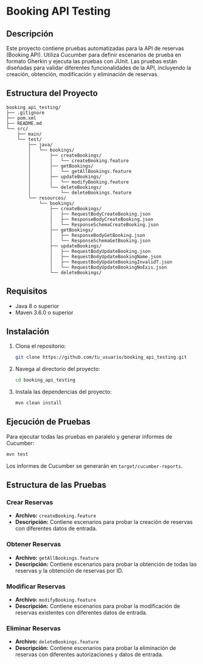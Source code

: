 # Booking API Testing

## Descripción

Este proyecto contiene pruebas automatizadas para la API de reservas (Booking API). Utiliza Cucumber para definir escenarios de prueba en formato Gherkin y ejecuta las pruebas con JUnit. Las pruebas están diseñadas para validar diferentes funcionalidades de la API, incluyendo la creación, obtención, modificación y eliminación de reservas.

## Estructura del Proyecto

```
booking_api_testing/
├── .gitignore
├── pom.xml
├── README.md
└── src/
    ├── main/
    └── test/
        ├── java/
        │   └── bookings/
        │       ├── createBookings/
        │       │   └── createBooking.feature
        │       ├── getBookings/
        │       │   └── getAllBookings.feature
        │       ├── updateBookings/
        │       │   └── modifyBooking.feature
        │       └── deleteBookings/
        │           └── deleteBookings.feature
        └── resources/
            └── bookings/
                ├── createBookings/
                │   ├── RequestBodyCreateBooking.json
                │   ├── ResponseBodyCreateBooking.json
                │   └── ResponseSchemaCreateBooking.json
                ├── getBookings/
                │   ├── ResponseBodyGetBooking.json
                │   └── ResponseSchemaGetBooking.json
                ├── updateBookings/
                │   ├── RequestBodyUpdateBooking.json
                │   ├── RequestBodyUpdateBookingName.json
                │   ├── RequestBodyUpdateBookingInvalidT.json
                │   └── RequestBodyUpdateBookingNoExis.json
                └── deleteBookings/
```

## Requisitos

- Java 8 o superior
- Maven 3.6.0 o superior

## Instalación

1. Clona el repositorio:
    ```sh
    git clone https://github.com/tu_usuario/booking_api_testing.git
    ```
2. Navega al directorio del proyecto:
    ```sh
    cd booking_api_testing
    ```
3. Instala las dependencias del proyecto:
    ```sh
    mvn clean install
    ```

## Ejecución de Pruebas

Para ejecutar todas las pruebas en paralelo y generar informes de Cucumber:

```sh
mvn test
```

Los informes de Cucumber se generarán en `target/cucumber-reports`.

## Estructura de las Pruebas

### Crear Reservas

- **Archivo:** `createBooking.feature`
- **Descripción:** Contiene escenarios para probar la creación de reservas con diferentes datos de entrada.

### Obtener Reservas

- **Archivo:** `getAllBookings.feature`
- **Descripción:** Contiene escenarios para probar la obtención de todas las reservas y la obtención de reservas por ID.

### Modificar Reservas

- **Archivo:** `modifyBooking.feature`
- **Descripción:** Contiene escenarios para probar la modificación de reservas existentes con diferentes datos de entrada.

### Eliminar Reservas

- **Archivo:** `deleteBookings.feature`
- **Descripción:** Contiene escenarios para probar la eliminación de reservas con diferentes autorizaciones y datos de entrada.
